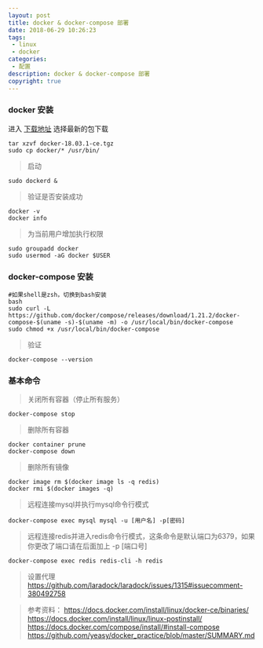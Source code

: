 ```yaml
---
layout: post
title: docker & docker-compose 部署
date: 2018-06-29 10:26:23
tags:
 - linux
 - docker
categories:
 - 配置
description: docker & docker-compose 部署
copyright: true
---
```


### docker 安装

进入 [下载地址](https://download.docker.com/linux/static/stable/x86_64/) 选择最新的包下载

```
tar xzvf docker-18.03.1-ce.tgz
sudo cp docker/* /usr/bin/
```

> 启动

    sudo dockerd &

> 验证是否安装成功

    docker -v
    docker info

> 为当前用户增加执行权限

    sudo groupadd docker
    sudo usermod -aG docker $USER

### docker-compose 安装


```
#如果shell是zsh，切换到bash安装
bash
sudo curl -L https://github.com/docker/compose/releases/download/1.21.2/docker-compose-$(uname -s)-$(uname -m) -o /usr/local/bin/docker-compose
sudo chmod +x /usr/local/bin/docker-compose
```

> 验证

    docker-compose --version

### 基本命令

> 关闭所有容器（停止所有服务）

    docker-compose stop

> 删除所有容器

    docker container prune
    docker-compose down

> 删除所有镜像

    docker image rm $(docker image ls -q redis)
    docker rmi $(docker images -q)

> 远程连接mysql并执行mysql命令行模式

    docker-compose exec mysql mysql -u [用户名] -p[密码]

> 远程连接redis并进入redis命令行模式，这条命令是默认端口为6379，如果你更改了端口请在后面加上 -p [端口号]

    docker-compose exec redis redis-cli -h redis

> 设置代理 https://github.com/laradock/laradock/issues/1315#issuecomment-380492758

> 参考资料：
> https://docs.docker.com/install/linux/docker-ce/binaries/
> https://docs.docker.com/install/linux/linux-postinstall/
> https://docs.docker.com/compose/install/#install-compose
> https://github.com/yeasy/docker_practice/blob/master/SUMMARY.md